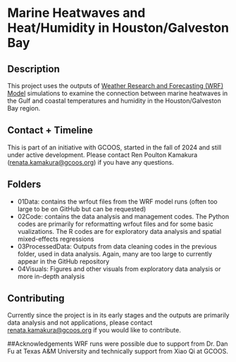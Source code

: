 # Marine Heatwaves and Heat/Humidity in Houston/Galveston Bay

## Description
This project uses the outputs of [Weather Research and Forecasting (WRF) Model](https://www.mmm.ucar.edu/models/wrf) simulations to examine the connection between marine heatwaves in the Gulf and coastal temperatures and humidity in the Houston/Galveston Bay region.

## Contact + Timeline
This is part of an initiative with GCOOS, started in the fall of 2024 and still under active development. Please contact Ren Poulton Kamakura (renata.kamakura@gcoos.org) if you have any questions.

## Folders
* 01Data: contains the wrfout files from the WRF model runs (often too large to be on GitHub but can be requested)
* 02Code: contains the data analysis and management codes. The Python codes are primarily for reformatting wrfout files and for some basic vualizations. The R codes are for exploratory data analysis and spatial mixed-effects regressions
* 03ProcessedData: Outputs from data cleaning codes in the previous folder, used in data analysis. Again, many are too large to currently appear in the GitHub repository
* 04Visuals: Figures and other visuals from exploratory data analysis or more in-depth analysis

## Contributing
Currently since the project is in its early stages and the outputs are primarily data analysis and not applications, please contact renata.kamakura@gcoos.org if you would like to contribute.

##Acknowledgements
WRF runs were possible due to support from Dr. Dan Fu at Texas A&M University and technically support from Xiao Qi at GCOOS.
